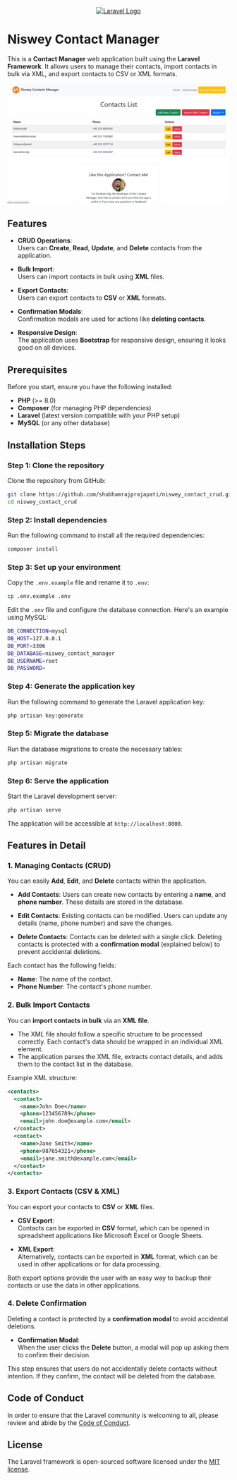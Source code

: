 <p align="center"><a href="https://laravel.com" target="_blank"><img src="https://raw.githubusercontent.com/laravel/art/master/logo-lockup/5%20SVG/2%20CMYK/1%20Full%20Color/laravel-logolockup-cmyk-red.svg" width="400" alt="Laravel Logo"></a></p>

# Niswey Contact Manager

This is a **Contact Manager** web application built using the **Laravel Framework**. It allows users to manage their contacts, import contacts in bulk via XML, and export contacts to CSV or XML formats.

![Screenshot](public/screenshot.png)

## Features

- **CRUD Operations**:  
  Users can **Create**, **Read**, **Update**, and **Delete** contacts from the application.

- **Bulk Import**:  
  Users can import contacts in bulk using **XML** files.

- **Export Contacts**:  
  Users can export contacts to **CSV** or **XML** formats.

- **Confirmation Modals**:  
  Confirmation modals are used for actions like **deleting contacts**.

- **Responsive Design**:  
  The application uses **Bootstrap** for responsive design, ensuring it looks good on all devices.

## Prerequisites

Before you start, ensure you have the following installed:

- **PHP** (>= 8.0)
- **Composer** (for managing PHP dependencies)
- **Laravel** (latest version compatible with your PHP setup)
- **MySQL** (or any other database)

## Installation Steps

### Step 1: Clone the repository

Clone the repository from GitHub:

```bash
git clone https://github.com/shubhamrajprajapati/niswey_contact_crud.git
cd niswey_contact_crud
```
### Step 2: Install dependencies

Run the following command to install all the required dependencies:

```bash
composer install
```

### Step 3: Set up your environment

Copy the `.env.example` file and rename it to `.env`:

```bash
cp .env.example .env
```

Edit the `.env` file and configure the database connection. Here's an example using MySQL:

```bash
DB_CONNECTION=mysql
DB_HOST=127.0.0.1
DB_PORT=3306
DB_DATABASE=niswey_contact_manager
DB_USERNAME=root
DB_PASSWORD=
```

### Step 4: Generate the application key

Run the following command to generate the Laravel application key:

```bash
php artisan key:generate
```

### Step 5: Migrate the database

Run the database migrations to create the necessary tables:

```bash
php artisan migrate
```

### Step 6: Serve the application

Start the Laravel development server:

```bash
php artisan serve
```
The application will be accessible at `http://localhost:8000`.

## Features in Detail

### 1. Managing Contacts (CRUD)

You can easily **Add**, **Edit**, and **Delete** contacts within the application.

- **Add Contacts**: 
  Users can create new contacts by entering a **name**, and **phone number**. These details are stored in the database.

- **Edit Contacts**: 
  Existing contacts can be modified. Users can update any details (name, phone number) and save the changes.

- **Delete Contacts**: 
  Contacts can be deleted with a single click. Deleting contacts is protected with a **confirmation modal** (explained below) to prevent accidental deletions.

Each contact has the following fields:
- **Name**: The name of the contact.
- **Phone Number**: The contact's phone number.

### 2. Bulk Import Contacts

You can **import contacts in bulk** via an **XML file**.

- The XML file should follow a specific structure to be processed correctly. Each contact's data should be wrapped in an individual XML element.
- The application parses the XML file, extracts contact details, and adds them to the contact list in the database.

Example XML structure:

```xml
<contacts>
  <contact>
    <name>John Doe</name>
    <phone>123456789</phone>
    <email>john.doe@example.com</email>
  </contact>
  <contact>
    <name>Jane Smith</name>
    <phone>987654321</phone>
    <email>jane.smith@example.com</email>
  </contact>
</contacts>
```
### 3. Export Contacts (CSV & XML)

You can export your contacts to **CSV** or **XML** files.

- **CSV Export**:  
  Contacts can be exported in **CSV** format, which can be opened in spreadsheet applications like Microsoft Excel or Google Sheets.
  
- **XML Export**:  
  Alternatively, contacts can be exported in **XML** format, which can be used in other applications or for data processing.

Both export options provide the user with an easy way to backup their contacts or use the data in other applications.

### 4. Delete Confirmation

Deleting a contact is protected by a **confirmation modal** to avoid accidental deletions.

- **Confirmation Modal**:  
  When the user clicks the **Delete** button, a modal will pop up asking them to confirm their decision.

This step ensures that users do not accidentally delete contacts without intention. If they confirm, the contact will be deleted from the database.

## Code of Conduct

In order to ensure that the Laravel community is welcoming to all, please review and abide by the [Code of Conduct](https://laravel.com/docs/contributions#code-of-conduct).

## License

The Laravel framework is open-sourced software licensed under the [MIT license](https://opensource.org/licenses/MIT).
